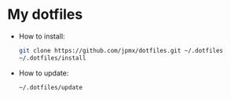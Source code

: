 My dotfiles
========


- How to install:

  ```bash
  git clone https://github.com/jpmx/dotfiles.git ~/.dotfiles 
  ~/.dotfiles/install
  ```


- How to update:

  ```bash
  ~/.dotfiles/update
  ```
